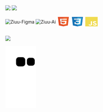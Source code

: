 


<div align="ringth">
  <img height="180em" src="https://github-readme-stats.vercel.app/api?username=projetoziuu&show_icons=true&theme=dark&include_all_commits=true&count_private=true"/>
  <img height="180em" src="https://github-readme-stats.vercel.app/api/top-langs/?username=projetoziuu&layout=compact&langs_count=7&theme=dark"/>
</div>

<div style="display: inline_block"><br>
  <img align="center" alt="Ziuu-Figma" height="30" width="40" src="https://cdn.jsdelivr.net/gh/devicons/devicon/icons/figma/figma-original.svg">
  <img align="center" alt="Ziuu-Ai" height="30" width="40" src="https://cdn.jsdelivr.net/gh/devicons/devicon/icons/illustrator/illustrator-plain.svg">
  <img align="center" alt="Ziuu-HTML" height="30" width="40" src="https://raw.githubusercontent.com/devicons/devicon/master/icons/html5/html5-original.svg">
  <img align="center" alt="Ziuu-CSS" height="30" width="40" src="https://raw.githubusercontent.com/devicons/devicon/master/icons/css3/css3-original.svg">
  <img align="center" alt="Ziuu-Js" height="30" width="40" src="https://raw.githubusercontent.com/devicons/devicon/master/icons/javascript/javascript-plain.svg">
 
</div>
 
 ## 
 
 <a href="https://instagram.com/ziuu_artes" target="_blank"><img src="https://img.shields.io/badge/-Instagram-%23E4405F?style=for-the-badge&logo=instagram&logoColor=white" target="_blank"></a>



![Snake animation](https://github.com/rafaballerini/rafaballerini/blob/output/github-contribution-grid-snake.svg)
 
</div>
